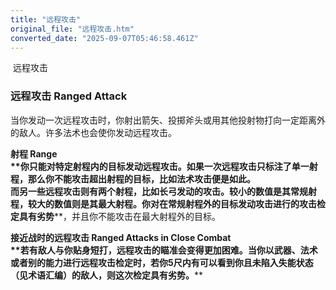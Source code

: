 ```yaml
---
title: "远程攻击"
original_file: "远程攻击.htm"
converted_date: "2025-09-07T05:46:58.461Z"
---
```


﻿ 远程攻击  

### 远程攻击 Ranged Attack

当你发动一次远程攻击时，你射出箭矢、投掷斧头或用其他投射物打向一定距离外的敌人。许多法术也会使你发动远程攻击。

****射程 Range**  
**你只能对特定射程内的目标发动远程攻击。如果一次远程攻击只标注了单一射程，那么你不能攻击超出射程的目标，比如法术攻击便是如此。  
而另一些远程攻击则有两个射程，比如****长弓****发动的攻击。较小的数值是其常规射程，较大的数值则是其最大射程。你对在常规射程外的目标发动攻击进行的攻击检定具有****劣势****，并且你不能攻击在最大射程外的目标。

****接近战时的远程攻击 Ranged Attacks in Close Combat**  
**若有敌人与你贴身短打，远程攻击的瞄准会变得更加困难。当你以武器、法术或者别的能力进行远程攻击检定时，若你5尺内有可以看到你且未陷入****失能****状态（见术语汇编）的敌人，则这次检定具有****劣势。****
